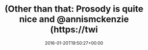 ---
retweeted: false
source: <a href="https://about.twitter.com/products/tweetdeck" rel="nofollow">TweetDeck</a>
entities:
  hashtags: []
  symbols: []
  user_mentions:
  - name: Daniel Lohse
    screen_name: annismckenzie
    indices:
    - '44'
    - '58'
    id_str: '8489592'
    id: '8489592'
  urls: []
display_text_range:
- '0'
- '111'
favorite_count: '1'
id_str: '689897799475945472'
truncated: false
retweet_count: '0'
id: '689897799475945472'
created_at: Wed Jan 20 19:50:27 +0000 2016
favorited: false
full_text: "(Other than that: Prosody is quite nice and [@annismckenzie](https://twitter.com/annismckenzie)
  and me don't have to do the OTR dance thrice a day.)"
lang: en
tags:
- pesos/twitter
date: '2016-01-20T19:50:27+00:00'
src: https://twitter.com/bascht/status/689897799475945472
original_url: https://twitter.com/bascht/status/689897799475945472
type: twitter_tweet
text: "(Other than that: Prosody is quite nice and [@annismckenzie](https://twitter.com/annismckenzie)
  and me don't have to do the OTR dance thrice a day.)"
title: "(Other than that: Prosody is quite nice and @annismckenzie (https://twi"

---